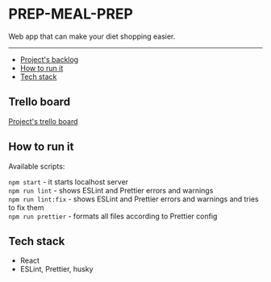 # PREP-MEAL-PREP

Web app that can make your diet shopping easier. 

___

- [Project's backlog](#trello-board)
- [How to run it](#how-to-run-it)
- [Tech stack](#tech-stack) 


## Trello board 

[Project's trello board](https://trello.com/invite/b/P3OuhGs1/3797d71eec23181dd366590de0537dad/prep-meal-prep)

## How to run it

Available scripts:  

`npm start` - it starts localhost server  
`npm run lint` - shows ESLint and Prettier errors and warnings  
`npm run lint:fix` - shows ESLint and Prettier errors and warnings and tries to fix them  
`npm run prettier` - formats all files according to Prettier config  

## Tech stack

- React
- ESLint, Prettier, husky

